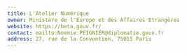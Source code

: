 ```yaml
---
title: L'Atelier Numérique
owner: Ministère de l'Europe et des Affaires Etrangères
website: https://beta.gouv.fr/
contact: mailto:Noemie.PEIGNIER@diplomatie.gouv.fr
address: 27, rue de la Convention, 75015 Paris
---
```

